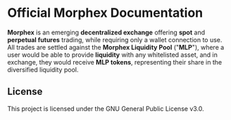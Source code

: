 # Official Morphex Documentation

**Morphex** is an emerging **decentralized exchange** offering **spot** and **perpetual futures** trading, while requiring only a wallet connection to use. All trades are settled against the **Morphex Liquidity Pool** ("**MLP**"), where a user would be able to provide **liquidity** with any whitelisted asset, and in exchange, they would receive **MLP tokens**, representing their share in the diversified liquidity pool.

## License

This project is licensed under the GNU General Public License v3.0.

